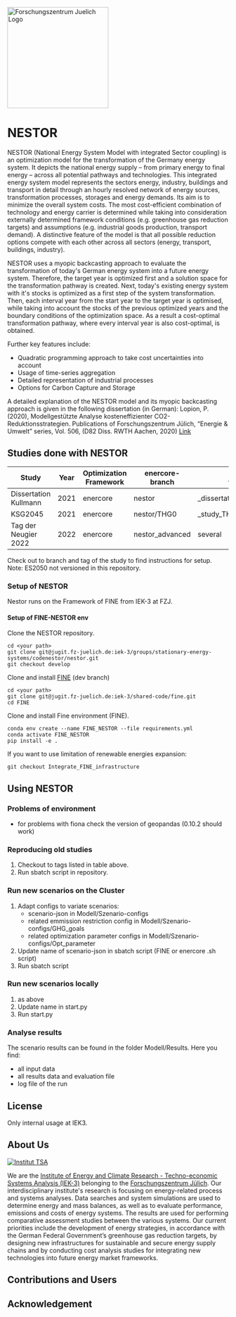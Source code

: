 <a href="https://www.fz-juelich.de/iek/iek-3/DE/Home/home_node.html"><img src="http://www.fz-juelich.de/SharedDocs/Bilder/IBG/IBG-3/DE/Plant-soil-atmosphere%20exchange%20processes/INPLAMINT%20(BONARES)/Bild3.jpg?__blob=poster" alt="Forschungszentrum Juelich Logo" width="230px"></a> 

# NESTOR

NESTOR (National Energy System Model with integrated Sector coupling) is an optimization model for the transformation of the Germany energy system. It  depicts the national energy supply – from primary energy to final energy – across all potential pathways and technologies. This integrated energy system model represents the sectors energy, industry, buildings and transport in detail through an hourly resolved network of energy sources, transformation processes, storages and energy demands. Its aim is to minimize the overall system costs. The most cost-efficient combination of technology and energy carrier is determined while taking into consideration externally determined framework conditions (e.g. greenhouse gas reduction targets) and assumptions (e.g. industrial goods production, transport demand). A distinctive feature of the model is that all possible reduction options compete with each other across all sectors (energy, transport, buildings, industry). 

NESTOR uses a myopic backcasting approach to evaluate the transformation of today's German energy system into a future energy system. Therefore, the target year is optimized first and a solution space for the transformation pathway is created. Next, today's existing energy system with it's  stocks is optimized as a first step of the system transformation. Then, each interval year from the start year to the target year is optimised,  while taking into account the stocks of the previous optimized years and the boundary conditions of the optimization space. As a result a cost-optimal transformation pathway, where every interval year is also cost-optimal, is obtained. 

Further key features include:
- Quadratic programming approach to take cost uncertainties into account
- Usage of time-series aggregation
- Detailed representation of industrial processes
- Options for Carbon Capture and Storage

A detailed explanation of the NESTOR model and its myopic backcasting approach is given in the following dissertation (in German):
Lopion, P. (2020), Modellgestützte Analyse kosteneffizienter CO2-Reduktionsstrategien. Publications of Forschungszentrum Jülich, “Energie & Umwelt” series, Vol. 506, (D82 Diss. RWTH Aachen, 2020) [Link](http://hdl.handle.net/2128/25562)

## Studies done with NESTOR 

Study | Year | Optimization Framework | enercore-branch | json | Nestor-Branch | Nestor-Version
--- | --- | --- | --- | --- | --- | ---
Dissertation Kullmann | 2021 | enercore | nestor | _dissertation_Kullmann | Master | dissertation_kullmann
KSG2045 | 2021 | enercore | nestor/THG0 | _study_THG0 | Master | KSG2045
Tag der Neugier 2022 | 2022 | enercore |nestor_advanced | several | project_TagDerNeugier2022 | ... branch

Check out to branch and tag of the study to find instructions for setup.
Note: ES2050 not versioned in this repository.

### Setup of NESTOR 

Nestor runs on the Framework of FINE from IEK-3 at FZJ.

#### Setup of FINE-NESTOR env
Clone the NESTOR repository.
```
cd <your path>
git clone git@jugit.fz-juelich.de:iek-3/groups/stationary-energy-systems/codenestor/nestor.git
git checkout develop
```

Clone and install [FINE](https://github.com/FZJ-IEK3-VSA/FINE) (dev branch)
```
cd <your path>
git clone git@jugit.fz-juelich.de:iek-3/shared-code/fine.git
cd FINE
``` 	

Clone and install Fine environment (FINE).
```
conda env create --name FINE_NESTOR --file requirements.yml
conda activate FINE_NESTOR
pip install -e .

```

If you want to use limitation of renewable energies expansion: 
```
git checkout Integrate_FINE_infrastructure

```


## Using NESTOR
### Problems of environment
- for problems with fiona check the version of geopandas (0.10.2 should work)
### Reproducing old studies
1. Checkout to tags listed in table above.
2. Run sbatch script in repository.

### Run new scenarios on the Cluster
1. Adapt configs to variate scenarios: 
    - scenario-json in Modell/Szenario-configs
    - related emmission restriction config in Modell/Szenario-configs/GHG_goals
    - related optimization parameter configs in Modell/Szenario-configs/Opt_parameter
2. Update name of scenario-json in sbatch script (FINE or enercore .sh script)
3. Run sbatch script

### Run new scenarios locally
1. as above
2. Update name in start.py 
3. Run start.py

### Analyse results
The scenario results can be found in the folder Modell/Results.
Here you find: 
- all input data
- all results data and evaluation file
- log file of the run


## License
Only internal usage at IEK3.

## About Us 
<a href="https://www.fz-juelich.de/iek/iek-3/DE/Home/home_node.html"><img src="https://www.fz-juelich.de/SharedDocs/Bilder/IEK/IEK-3/Abteilungen2015/VSA_DepartmentPicture_2019-02-04_459x244_2480x1317.jpg?__blob=normal" alt="Institut TSA"></a> 

We are the [Institute of Energy and Climate Research - Techno-economic Systems Analysis (IEK-3)](https://www.fz-juelich.de/iek/iek-3/DE/Home/home_node.html) belonging to the [Forschungszentrum Jülich](www.fz-juelich.de/). Our interdisciplinary institute's research is focusing on energy-related process and systems analyses. Data searches and system simulations are used to determine energy and mass balances, as well as to evaluate performance, emissions and costs of energy systems. The results are used for performing comparative assessment studies between the various systems. Our current priorities include the development of energy strategies, in accordance with the German Federal Government’s greenhouse gas reduction targets, by designing new infrastructures for sustainable and secure energy supply chains and by conducting cost analysis studies for integrating new technologies into future energy market frameworks.

## Contributions and Users


## Acknowledgement
